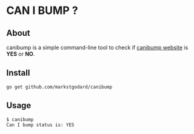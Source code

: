 # CAN I BUMP ?

## About

canibump is a simple command-line tool to check if
[canibump website](https://canibump.cfapps.io//) is **YES** or **NO**.

## Install

    go get github.com/markstgodard/canibump

## Usage

    $ canibump
    Can I bump status is: YES
